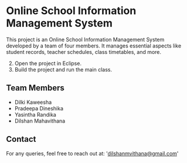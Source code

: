 # Online School Information Management System

This project is an Online School Information Management System developed by a team of four members. It manages essential aspects like student records, teacher schedules, class timetables, and more.

2. Open the project in Eclipse.
3. Build the project and run the main class.

## Team Members
- Dilki Kaweesha
- Pradeepa Dineshika
- Yasintha Randika
- Dilshan Mahavithana

## Contact
For any queries, feel free to reach out at: 'dilshanmvithana@gmail.com'

